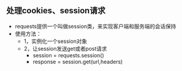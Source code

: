 ## 处理cookies、session请求
- requests提供一个叫做session类，来实现客户端和服务端的会话保持
- 使用方法：
	- 1，实例化一个session对象
	- 2，让session发送get或者post请求
		- session = requests.session()
		- response = session.get(url,headers)
	